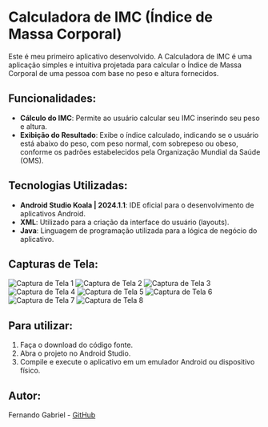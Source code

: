 # Calculadora de IMC (Índice de Massa Corporal)

Este é meu primeiro aplicativo desenvolvido. A Calculadora de IMC é uma aplicação simples e intuitiva projetada para calcular o Índice de Massa Corporal de uma pessoa com base no peso e altura fornecidos.

## Funcionalidades:
- **Cálculo do IMC**: Permite ao usuário calcular seu IMC inserindo seu peso e altura.
- **Exibição do Resultado**: Exibe o índice calculado, indicando se o usuário está abaixo do peso, com peso normal, com sobrepeso ou obeso, conforme os padrões estabelecidos pela Organização Mundial da Saúde (OMS).

## Tecnologias Utilizadas:
- **Android Studio Koala | 2024.1.1**: IDE oficial para o desenvolvimento de aplicativos Android.
- **XML**: Utilizado para a criação da interface do usuário (layouts).
- **Java**: Linguagem de programação utilizada para a lógica de negócio do aplicativo.

## Capturas de Tela:

![Captura de Tela 1](./app/images/screenshot1.png)
![Captura de Tela 2](./app/images/screenshot2.png)
![Captura de Tela 3](./app/images/screenshot3.png)
![Captura de Tela 4](./app/images/screenshot4.png)
![Captura de Tela 5](./app/images/screenshot5.png)
![Captura de Tela 6](./app/images/screenshot6.png)
![Captura de Tela 7](./app/images/screenshot7.png)
![Captura de Tela 8](./app/images/screenshot8.png)

## Para utilizar:
1. Faça o download do código fonte.
2. Abra o projeto no Android Studio.
3. Compile e execute o aplicativo em um emulador Android ou dispositivo físico.

## Autor:
Fernando Gabriel - [GitHub](https://github.com/fernandogabrieu)
